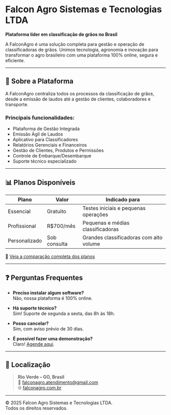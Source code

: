 # Falcon Agro Sistemas e Tecnologias LTDA

**Plataforma líder em classificação de grãos no Brasil**

A FalconAgro é uma solução completa para gestão e operação de classificadoras de grãos. Unimos tecnologia, agronomia e inovação para transformar o agro brasileiro com uma plataforma 100% online, segura e eficiente.

---

## 🌾 Sobre a Plataforma

A FalconAgro centraliza todos os processos da classificação de grãos, desde a emissão de laudos até a gestão de clientes, colaboradores e transporte.

### Principais funcionalidades:
- Plataforma de Gestão Integrada
- Emissão Ágil de Laudos
- Aplicativo para Classificadores
- Relatórios Gerenciais e Financeiros
- Gestão de Clientes, Produtos e Permissões
- Controle de Embarque/Desembarque
- Suporte técnico especializado

---

## 📊 Planos Disponíveis

| Plano         | Valor     | Indicado para                          |
|---------------|-----------|----------------------------------------|
| Essencial     | Gratuito  | Testes iniciais e pequenas operações   |
| Profissional  | R$700/mês | Pequenas e médias classificadoras      |
| Personalizado | Sob consulta | Grandes classificadoras com alto volume |

🔹 [Veja a comparação completa dos planos](https://falconagro.com.br/)

---

## ❓ Perguntas Frequentes

- **Preciso instalar algum software?**  
  Não, nossa plataforma é 100% online.

- **Há suporte técnico?**  
  Sim! Suporte de segunda a sexta, das 8h às 18h.

- **Posso cancelar?**  
  Sim, com aviso prévio de 30 dias.

- **É possível fazer uma demonstração?**  
  Claro! [Agende aqui](https://falconagro.com.br).

---

## 📍 Localização

> **Rio Verde – GO, Brasil**  
> 📧 falconagro.atendimento@gmail.com  
> 🌐 [falconagro.com.br](https://falconagro.com.br)

---

© 2025 Falcon Agro Sistemas e Tecnologias LTDA.  
Todos os direitos reservados.
